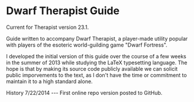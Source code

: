 Dwarf Therapist Guide
========

Current for Therapist version 23.1.

Guide written to accompany Dwarf Therapist, a player-made utility popular with players of the esoteric world-guilding game
"Dwarf Fortress".

I developed the initial version of this guide over the course of a few weeks in the summer of 2013 while studying the LaTeX
typesetting language. The hope is that by making its source code publicly available we can solicit public imporvements to
the text, as I don't have the time or commitment to maintain it to a high standard alone.

History
7/22/2014 --- First online repo version posted to GitHub.
